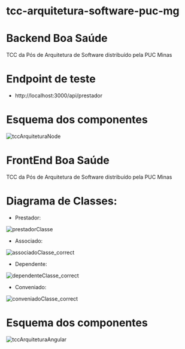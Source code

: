 # tcc-arquitetura-software-puc-mg

# Backend Boa Saúde
TCC da Pós de Arquitetura de Software distribuído pela PUC Minas

# Endpoint de teste

- http://localhost:3000/api/prestador

# Esquema dos componentes

![tccArquiteturaNode](https://user-images.githubusercontent.com/49907081/131767622-d927c789-cfab-4a2c-97e1-353f75d97fbf.jpg)

# FrontEnd Boa Saúde
TCC da Pós de Arquitetura de Software distribuído pela PUC Minas

# Diagrama de Classes:

- Prestador:

![prestadorClasse](https://user-images.githubusercontent.com/49907081/135182606-9b71341a-5cc5-4341-b160-2fdab86be71d.jpg)

- Associado:

![associadoClasse_correct](https://user-images.githubusercontent.com/49907081/135182621-820088f7-ea7f-4fb1-9b7a-58be1d28e830.jpg)

- Dependente:

![dependenteClasse_correct](https://user-images.githubusercontent.com/49907081/135182643-9eaf6fbd-34d2-4523-b543-799398c72092.jpg)

- Conveniado:

![conveniadoClasse_correct](https://user-images.githubusercontent.com/49907081/135182648-b8767749-f9ac-4611-8798-2de78bd759db.jpg)


# Esquema dos componentes

![tccArquiteturaAngular](https://user-images.githubusercontent.com/49907081/134826015-626bfd3b-87ba-4384-ac63-e807693f8adc.jpg)
